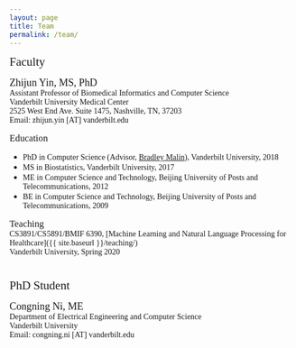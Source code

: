 ```yaml
---
layout: page
title: Team
permalink: /team/
---
```


<span style="font-family:Papyrus; font-size:1.5em;"> Faculty</span>

<span style="font-family:Monaco; font-size:1.3em;"> Zhijun Yin, MS, PhD</span>
<span style="font-family:Papyrus; font-size:1.0em;"><br>Assistant Professor of Biomedical Informatics and Computer Science</span>
<span style="font-family:Papyrus; font-size:1.0em;"><br>Vanderbilt University Medical Center</span>
<span style="font-family:Papyrus; font-size:1.0em;"><br>2525 West End Ave. Suite 1475, Nashville, TN, 37203</span>
<span style="font-family:Papyrus; font-size:1.0em;"><br>Email: zhijun.yin [AT] vanderbilt.edu</span>

<span style="font-family:Papyrus; font-size:1.2em;"> Education</span>
- <span style="font-family:Papyrus; font-size:1.0em;">PhD in Computer Science (Advisor, [Bradley Malin](https://hiplab.mc.vanderbilt.edu/people/malin/)), Vanderbilt University, 2018</span>
- <span style="font-family:Papyrus; font-size:1.0em;">MS in Biostatistics, Vanderbilt University, 2017</span>
- <span style="font-family:Papyrus; font-size:1.0em;">ME in Computer Science and Technology, Beijing University of Posts and Telecommunications, 2012</span>
- <span style="font-family:Papyrus; font-size:1.0em;">BE in Computer Science and Technology, Beijing University of Posts and Telecommunications, 2009</span>

<span style="font-family:Papyrus; font-size:1.2em;">Teaching</span>
<span style="font-family:Papyrus; font-size:1.0em;"><br>CS3891/CS5891/BMIF 6390, [Machine Learning and Natural Language Processing for Healthcare]({{ site.baseurl }}/teaching/)</span>
<span style="font-family:Papyrus; font-size:1.0em;"><br>Vanderbilt University, Spring 2020</span>



<span style="font-family:Papyrus; font-size:1.5em;"><br>PhD Student</span>

<span style="font-family:Monaco; font-size:1.3em;">Congning Ni, ME</span>
<span style="font-family:Papyrus; font-size:1.0em;"><br>Department of Electrical Engineering and Computer Science</span>
<span style="font-family:Papyrus; font-size:1.0em;"><br>Vanderbilt University</span>
<span style="font-family:Papyrus; font-size:1.0em;"><br>Email: congning.ni [AT] vanderbilt.edu</span>